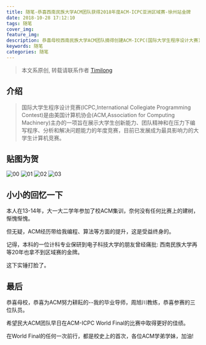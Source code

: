 ```yaml
---
title: 随笔-恭喜西南民族大学ACM团队获得2018年度ACM-ICPC亚洲区域赛-徐州站金牌
date: 2018-10-28 17:12:10
tags: 随笔
cover_img:
feature_img:
description: 恭喜母校西南民族大学ACM团队摘得创建ACM-ICPC(国际大学生程序设计大赛)集训队13年以来的历史首金!
keywords: 随笔
categories: 随笔
---
```


> 本文系原创, 转载请联系作者 [Timilong](http://blog.timilong.com/about)

## 介绍
> 国际大学生程序设计竞赛(ICPC,International Collegiate Programming Contest)是由美国计算机协会(ACM,Association for Computing Machinery)主办的一项旨在展示大学生创新能力、团队精神和在压力下编写程序、分析和解决问题能力的年度竞赛，目前已发展成为最具影响力的大学生计算机竞赛。

## 贴图为贺

![00](http://timilong.com/acm00.jpg)
![01](http://timilong.com/acm01.jpg)
![02](http://timilong.com/acm02.jpg)
![03](http://timilong.com/acm03.jpg)

## 小小的回忆一下

本人在13-14年，大一大二学年参加了校ACM集训，奈何没有任何比赛上的建树，惭愧惭愧。 

但无疑，ACM经历带给我编程、算法等方面的提升，这是受益终身的。

记得，本科的一位计科专业保研到电子科技大学的朋友曾经痛批: 西南民族大学再等20年也拿不到区域赛的金牌。

这下实锤打脸了。

## 最后

恭喜母校，恭喜为ACM努力耕耘的--我的毕业导师，周旭川教练，恭喜参赛的三位队员。

希望民大ACM团队早日在ACM-ICPC World Final的比赛中取得更好的佳绩。

在World Final的任何一次前行，都是校史上的首次，各位ACM学弟学妹，加油!
